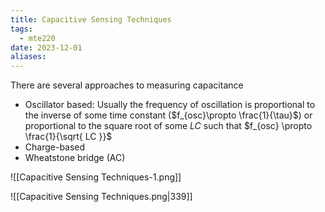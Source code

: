 ```yaml
---
title: Capacitive Sensing Techniques
tags:
  - mte220
date: 2023-12-01
aliases:
---
```

There are several approaches to measuring capacitance
- Oscillator based: Usually the frequency of oscillation is proportional to the inverse of some time constant ($f_{osc}\propto \frac{1}{\tau}$) or proportional to the square root of some $LC$ such that $f_{osc} \propto \frac{1}{\sqrt{ LC }}$
- Charge-based
- Wheatstone bridge (AC)

![[Capacitive Sensing Techniques-1.png]]

![[Capacitive Sensing Techniques.png|339]]